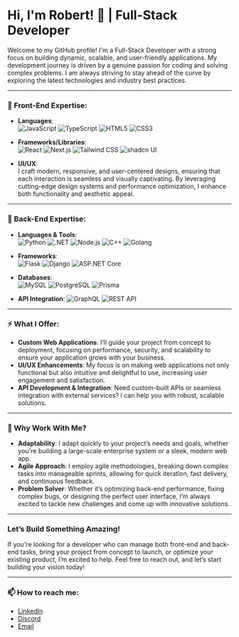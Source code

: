 # Hi, I'm Robert! 👋 | Full-Stack Developer

Welcome to my GitHub profile! I'm a Full-Stack Developer with a strong focus on building dynamic, scalable, and user-friendly applications. My development journey is driven by a genuine passion for coding and solving complex problems. I am always striving to stay ahead of the curve by exploring the latest technologies and industry best practices.

---

### 🌟 Front-End Expertise:
- **Languages**:  
  ![JavaScript](https://img.shields.io/badge/-JavaScript-F7DF1E?logo=javascript&logoColor=black&style=flat-square) 
  ![TypeScript](https://img.shields.io/badge/-TypeScript-007ACC?logo=typescript&logoColor=white&style=flat-square) 
  ![HTML5](https://img.shields.io/badge/-HTML5-E34F26?logo=html5&logoColor=white&style=flat-square) 
  ![CSS3](https://img.shields.io/badge/-CSS3-1572B6?logo=css3&logoColor=white&style=flat-square)
  
- **Frameworks/Libraries**:  
  ![React](https://img.shields.io/badge/-React-61DAFB?logo=react&logoColor=black&style=flat-square) 
  ![Next.js](https://img.shields.io/badge/-Next.js-000000?logo=nextdotjs&logoColor=white&style=flat-square) 
  ![Tailwind CSS](https://img.shields.io/badge/-TailwindCSS-38B2AC?logo=tailwind-css&logoColor=white&style=flat-square) 
  ![shadcn UI](https://img.shields.io/badge/-shadcn%20UI-%23172829?logo=javascript&logoColor=white&style=flat-square)
  
- **UI/UX**:  
  I craft modern, responsive, and user-centered designs, ensuring that each interaction is seamless and visually captivating. By leveraging cutting-edge design systems and performance optimization, I enhance both functionality and aesthetic appeal.

---

### 🚀 Back-End Expertise:
- **Languages & Tools**:  
  ![Python](https://img.shields.io/badge/-Python-3776AB?logo=python&logoColor=white&style=flat-square) 
  ![.NET](https://img.shields.io/badge/-.NET-512BD4?logo=dotnet&logoColor=white&style=flat-square) 
  ![Node.js](https://img.shields.io/badge/-Node.js-339933?logo=node.js&logoColor=white&style=flat-square) 
  ![C++](https://img.shields.io/badge/-C++-00599C?logo=cplusplus&logoColor=white&style=flat-square)
  ![Golang](https://img.shields.io/badge/-Golang-00ADD8?logo=go&logoColor=white&style=flat-square)
  
- **Frameworks**:  
  ![Flask](https://img.shields.io/badge/-Flask-000000?logo=flask&logoColor=white&style=flat-square) 
  ![Django](https://img.shields.io/badge/-Django-092E20?logo=django&logoColor=white&style=flat-square) 
  ![ASP.NET Core](https://img.shields.io/badge/-ASP.NET_Core-512BD4?logo=dotnet&logoColor=white&style=flat-square)
  
- **Databases**:  
  ![MySQL](https://img.shields.io/badge/-MySQL-4479A1?logo=mysql&logoColor=white&style=flat-square) 
  ![PostgreSQL](https://img.shields.io/badge/-PostgreSQL-4169E1?logo=postgresql&logoColor=white&style=flat-square) 
  ![Prisma](https://img.shields.io/badge/-Prisma-2D3748?logo=prisma&logoColor=white&style=flat-square)
  
- **API Integration**:
  ![GraphQL](https://img.shields.io/badge/-GraphQL-E10098?logo=graphql&logoColor=white&style=flat-square)
  ![REST API](https://img.shields.io/badge/-REST%20API-02569B?logo=api&logoColor=white&style=flat-square)

---

### ⚡ What I Offer:
- **Custom Web Applications**: I’ll guide your project from concept to deployment, focusing on performance, security, and scalability to ensure your application grows with your business.
- **UI/UX Enhancements**: My focus is on making web applications not only functional but also intuitive and delightful to use, increasing user engagement and satisfaction.
- **API Development & Integration**: Need custom-built APIs or seamless integration with external services? I can help you with robust, scalable solutions.

---

### 💼 Why Work With Me?
- **Adaptability**: I adapt quickly to your project’s needs and goals, whether you're building a large-scale enterprise system or a sleek, modern web app.
- **Agile Approach**: I employ agile methodologies, breaking down complex tasks into manageable sprints, allowing for quick iteration, fast delivery, and continuous feedback.
- **Problem Solver**: Whether it’s optimizing back-end performance, fixing complex bugs, or designing the perfect user interface, I’m always excited to tackle new challenges and come up with innovative solutions.

---

### Let’s Build Something Amazing!
If you're looking for a developer who can manage both front-end and back-end tasks, bring your project from concept to launch, or optimize your existing product, I’m excited to help. Feel free to reach out, and let’s start building your vision today!

---

### 📫 How to reach me:
- [LinkedIn](https://www.linkedin.com/in/robert-docan-59a209209/)
- [Discord](https://discordapp.com/channels/@me/323848770095808513/)
- [Email](mailto:robertdluigi@gmail.com)
